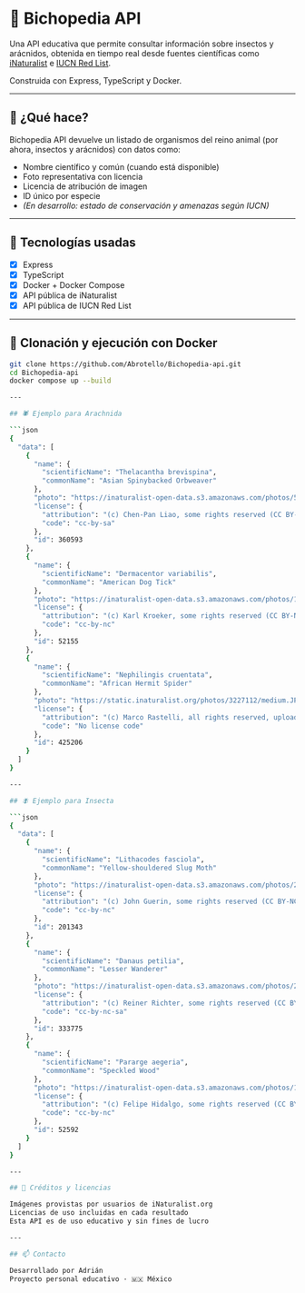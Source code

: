 # 🐞 Bichopedia API

Una API educativa que permite consultar información sobre insectos y arácnidos, obtenida en tiempo real desde fuentes científicas como [iNaturalist](https://www.inaturalist.org/) e [IUCN Red List](https://www.iucnredlist.org/).

Construida con Express, TypeScript y Docker.

---

## 🚀 ¿Qué hace?

Bichopedia API devuelve un listado de organismos del reino animal (por ahora, insectos y arácnidos) con datos como:

- Nombre científico y común (cuando está disponible)
- Foto representativa con licencia
- Licencia de atribución de imagen
- ID único por especie
- *(En desarrollo: estado de conservación y amenazas según IUCN)*

---

## 🧰 Tecnologías usadas

- [x] Express
- [x] TypeScript
- [x] Docker + Docker Compose
- [x] API pública de iNaturalist
- [x] API pública de IUCN Red List

---

## 🐳 Clonación y ejecución con Docker

```bash
git clone https://github.com/Abrotello/Bichopedia-api.git
cd Bichopedia-api
docker compose up --build

---

## 🕷️ Ejemplo para Arachnida

```json
{
  "data": [
    {
      "name": {
        "scientificName": "Thelacantha brevispina",
        "commonName": "Asian Spinybacked Orbweaver"
      },
      "photo": "https://inaturalist-open-data.s3.amazonaws.com/photos/5453209/medium.jpg",
      "license": {
        "attribution": "(c) Chen-Pan Liao, some rights reserved (CC BY-SA)",
        "code": "cc-by-sa"
      },
      "id": 360593
    },
    {
      "name": {
        "scientificName": "Dermacentor variabilis",
        "commonName": "American Dog Tick"
      },
      "photo": "https://inaturalist-open-data.s3.amazonaws.com/photos/136253899/medium.jpg",
      "license": {
        "attribution": "(c) Karl Kroeker, some rights reserved (CC BY-NC), uploaded by Karl Kroeker",
        "code": "cc-by-nc"
      },
      "id": 52155
    },
    {
      "name": {
        "scientificName": "Nephilingis cruentata",
        "commonName": "African Hermit Spider"
      },
      "photo": "https://static.inaturalist.org/photos/3227112/medium.JPG",
      "license": {
        "attribution": "(c) Marco Rastelli, all rights reserved, uploaded by Marco Rastelli",
        "code": "No license code"
      },
      "id": 425206
    }
  ]
}

---

## 🪰 Ejemplo para Insecta

```json
{
  "data": [
    {
      "name": {
        "scientificName": "Lithacodes fasciola",
        "commonName": "Yellow-shouldered Slug Moth"
      },
      "photo": "https://inaturalist-open-data.s3.amazonaws.com/photos/29460468/medium.jpeg",
      "license": {
        "attribution": "(c) John Guerin, some rights reserved (CC BY-NC), uploaded by John Guerin",
        "code": "cc-by-nc"
      },
      "id": 201343
    },
    {
      "name": {
        "scientificName": "Danaus petilia",
        "commonName": "Lesser Wanderer"
      },
      "photo": "https://inaturalist-open-data.s3.amazonaws.com/photos/23166410/medium.jpeg",
      "license": {
        "attribution": "(c) Reiner Richter, some rights reserved (CC BY-NC-SA), uploaded by Reiner Richter",
        "code": "cc-by-nc-sa"
      },
      "id": 333775
    },
    {
      "name": {
        "scientificName": "Pararge aegeria",
        "commonName": "Speckled Wood"
      },
      "photo": "https://inaturalist-open-data.s3.amazonaws.com/photos/102255693/medium.jpg",
      "license": {
        "attribution": "(c) Felipe Hidalgo, some rights reserved (CC BY-NC), uploaded by Felipe Hidalgo",
        "code": "cc-by-nc"
      },
      "id": 52592
    }
  ]
}

---

## 📜 Créditos y licencias

Imágenes provistas por usuarios de iNaturalist.org
Licencias de uso incluidas en cada resultado
Esta API es de uso educativo y sin fines de lucro

---

## 📫 Contacto

Desarrollado por Adrián
Proyecto personal educativo · 🇲🇽 México